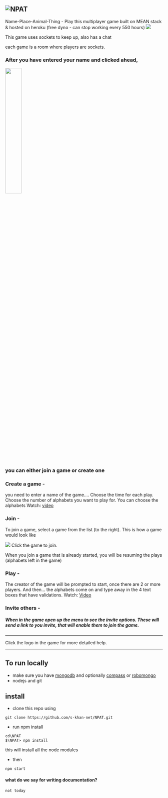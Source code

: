 ![NPAT](https://raw.githubusercontent.com/s-khan-net/NPAT/master/public/images/logo_145X145_t.png)
---
Name-Place-Animal-Thing -  Play this multiplayer game 
built on MEAN stack & hosted on heroku (free dyno - can stop working every 550 hours)
<img src="https://raw.githubusercontent.com/s-khan-net/NPAT/master/public/images/meanh_23.png" />

This game uses sockets to keep up, 
also has a chat

each game is a room where players are sockets.

### After you have entered your name and clicked ahead, 

<img src="https://raw.githubusercontent.com/s-khan-net/NPAT/master/assets/gif-strt.gif" width="32%"/>

### you can either join a  game or create one

### Create a game -
   you need to enter a name of the game.... Choose the time for each play. Choose the number of alphabets you want to play for. You can choose the alphabets
    Watch: [video](https://youtu.be/qM9sPJPD5Q4)
### Join -
  To join a game, select a game from the list (to the right). This is how a game would look like 
  
  <img src="https://raw.githubusercontent.com/s-khan-net/NPAT/master/public/images/gameListItem.png" /> Click the game to join.

  When you join a game that is already started, you will be resuming the plays (alphabets left in the game)

### Play -
   The creator of the game will be prompted to start, once there are 2 or more players. And then... the alphabets come on and type away in the 4 text boxes that have validations.  Watch: [Video](https://youtu.be/nvsAxbnXk1w)
 
### Invite others -    
#####   When in the game open up the menu to see the invite options. These will send a link to you invite, that will enable them to join the game.
   ---

Click the logo in the game for more detailed help.

---

## To run locally

- make sure you have [mongodb](https://www.mongodb.com/download-center/community) and optionally [compass](https://www.mongodb.com/download-center/compass?jmp=hero) or [robomongo](https://robomongo.org/download)
- nodejs and git

## install

   - clone this repo  using
   ```
   git clone https://github.com/s-khan-net/NPAT.git
   ```
   - run npm install 
   ```
   cd\NPAT
   $\NPAT> npm install
   ```
   this will install all the node modules
   
   - then
   ```
   npm start
   ```
   








#### what do we say for writing documentation?
```
not today
```
